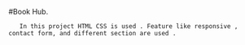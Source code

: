 #Book Hub.  

       In this project HTML CSS is used . Feature like responsive , contact form, and different section are used .
